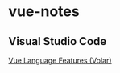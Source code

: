 # vue-notes

## Visual Studio Code

[Vue Language Features (Volar)](https://marketplace.visualstudio.com/items?itemName=johnsoncodehk.volar)
